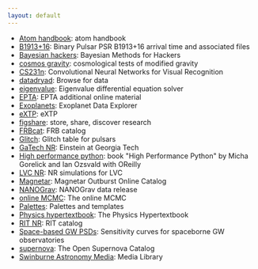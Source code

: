 ```yaml
---
layout: default
---
```


- [Atom handbook](https://mba811.gitbooks.io/mac-dev/content/Atom/): atom handbook
- [B1913+16](https://zenodo.org/record/54764#.WN68ZBKGORt): Binary Pulsar PSR B1913+16 arrival time and associated files
- [Bayesian hackers](https://github.com/CamDavidsonPilon/Probabilistic-Programming-and-Bayesian-Methods-for-Hackers): Bayesian Methods for Hackers
- [cosmos gravity](http://aliojjati.github.io/MGCAMB/home.html): cosmological tests of modified gravity
- [CS231n](https://cs231n.github.io/): Convolutional Neural Networks for Visual Recognition
- [datadryad](http://www.datadryad.org/): Browse for data
- [eigenvalue](http://library.wolfram.com/infocenter/MathSource/8762/): Eigenvalue differential equation solver
- [EPTA](http://www.epta.eu.org/aom.html): EPTA additional online material
- [Exoplanets](http://exoplanets.org/): Exoplanet Data Explorer
- [eXTP](http://www.isdc.unige.ch/extp/): eXTP
- [figshare](https://figshare.com/): store, share, discover research
- [FRBcat](http://www.astronomy.swin.edu.au/pulsar/frbcat/): FRB catalog
- [Glitch](http://www.jb.man.ac.uk/pulsar/glitches/gTable.html):
  Glitch table for pulsars
- [GaTech NR](http://www.einstein.gatech.edu/catalog/): Einstein at Georgia Tech
- [High performance python](https://github.com/mynameisfiber/high_performance_python):  book "High Performance Python" by Micha Gorelick and Ian Ozsvald with OReilly
- [LVC NR](https://geo2.arcca.cf.ac.uk/~c1548640/LVC/lvcnrweb/): NR simulations for LVC
- [Magnetar](http://magnetars.ice.csic.es/): Magnetar Outburst Online Catalog
- [NANOGrav](https://data.nanograv.org/): NANOGrav data release
- [online MCMC](http://www.theonlinemcmc.com/): The online MCMC
- [Palettes](https://personal.sron.nl/~pault/): Palettes and templates
- [Physics hypertextbook](http://physics.info/): The Physics Hypertextbook
- [RIT NR](http://ccrg.rit.edu/~RITCatalog/): RIT catalog
- [Space-based GW PSDs](http://www.srl.caltech.edu/~shane/sensitivity/index.html): Sensitivity curves for spaceborne GW observatories
- [supernova](https://sne.space/): The Open Supernova Catalog
- [Swinburne Astronomy Media](http://www.astronomy.swin.edu.au/production/medialibrary/): Media Library



